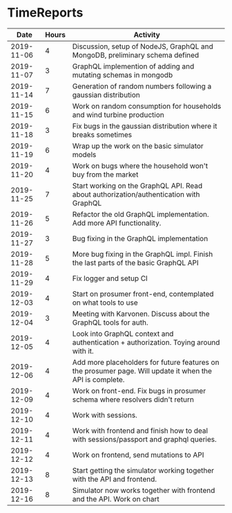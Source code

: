 # TimeReports

| Date  |      Hours    | Activity                                       |
| ----------- | ------- |------------------------------------------------
| 2019-11-06 | 4 |  Discussion, setup of NodeJS, GraphQL and MongoDB, preliminary schema defined |
| 2019-11-07 | 3 | GraphQL implemention of adding and mutating schemas in mongodb |
| 2019-11-14 | 7 | Generation of random numbers following a gaussian distribution |
| 2019-11-15 | 6 | Work on random consumption for households and wind turbine production |
| 2019-11-18 | 3 | Fix bugs in the gaussian distribution where it breaks sometimes |
| 2019-11-19 | 6 | Wrap up the work on the basic simulator models |
| 2019-11-20 | 4 | Work on bugs where the household won't buy from the market |
| 2019-11-25 | 7 | Start working on the GraphQL API. Read about authorization/authentication with GraphQL |
| 2019-11-26 | 5 | Refactor the old GraphQL implementation. Add more API functionality. |
| 2019-11-27 | 3 | Bug fixing in the GraphQL implementation |
| 2019-11-28 | 5 | More bug fixing in the GraphQL impl. Finish the last parts of the basic GraphQL API |
| 2019-11-29 | 4 | Fix logger and setup CI |
| 2019-12-03 | 4 | Start on prosumer front-end, contemplated on what tools to use |
| 2019-12-04 | 3 | Meeting with Karvonen. Discuss about the GraphQL tools for auth. |
| 2019-12-05 | 4 | Look into GraphQL context and authentication + authorization. Toying around with it. |
| 2019-12-06 | 4 | Add more placeholders for future features on the prosumer page. Will update it when the API is complete.|
| 2019-12-09 | 4 | Work on front-end. Fix bugs in prosumer schema where resolvers didn't return |
| 2019-12-10 | 4 | Work with sessions. |
| 2019-12-11 | 4 | Work with frontend and finish how to deal with sessions/passport and graphql queries. |
| 2019-12-12 | 4 | Work on frontend, send mutations to API |
| 2019-12-13 | 8 | Start getting the simulator working together with the API and frontend. |
| 2019-12-16 | 8 | Simulator now works together with frontend and the API. Work on chart 
